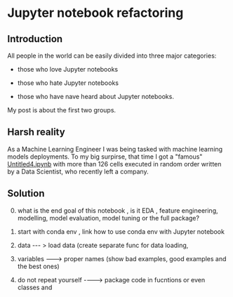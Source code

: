 # Jupyter notebook refactoring #

## Introduction ##

All people in the world can be easily divided into three major categories:

* those who love Jupyter notebooks

* those who hate Jupyter notebooks

* those who have nave heard about Jupyter notebooks.

My post is about the first two groups.

## Harsh reality ##

 As a Machine Learning Engineer I was being tasked with machine learning models deployments. To my big surpirse, that time I got a "famous" [Untitled4.ipynb](https://twitter.com/vboykis/status/931212461436538881?s=20) with more than 126 cells executed in random order written by a Data Scientist, who recently left a company.

## Solution ##





0. what is the end goal of this notebook , is it EDA , feature engineering, modelling, model evaluation, model tuning or the full package?

1. start with conda env , link how to use conda env with Jupyter notebook

2. data --- > load data (create separate func for data loading,

3. variables ---> proper names (show bad examples, good examples and the best ones)

4. do not repeat yourself ----> package code in fucntions or even classes and 